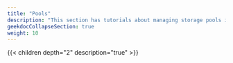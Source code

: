 ```yaml
---
title: "Pools"
description: "This section has tutorials about managing storage pools in TrueNAS."
geekdocCollapseSection: true
weight: 10
---
```


{{< children depth="2" description="true" >}}
